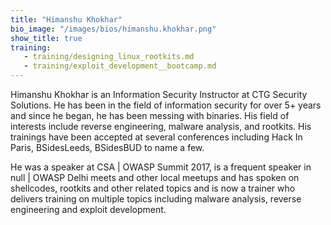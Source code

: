 ```yaml
---
title: "Himanshu Khokhar"
bio_image: "/images/bios/himanshu.khokhar.png"
show_title: true
training:
   - training/designing_linux_rootkits.md
   - training/exploit_development__bootcamp.md
---
```

Himanshu Khokhar is an Information Security Instructor at CTG Security Solutions. He has been in the field of information security for over 5+ years and since he began, he has been messing with binaries. His field of interests include reverse engineering, malware analysis, and rootkits. His trainings have been accepted at several conferences including Hack In Paris, BSidesLeeds, BSidesBUD to name a few.
 He was a speaker at CSA | OWASP Summit 2017, is a frequent speaker in null | OWASP Delhi meets and other local meetups and has spoken on shellcodes, rootkits and other related topics and is now a trainer who delivers training on multiple topics including malware analysis, reverse engineering and exploit development.